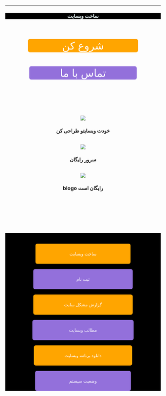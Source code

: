 

<script>
 

console.log("اگر شما برنامه نویس هستید به این وبسایت خوش آمدید ")






</script>

<hr>
<html lang="fa-IR">
<head>













</head>


<body style="text-align: right;">
<title>ساخت وب سایت</title>
<h3 style="color:#F0FFFF; background-color:#000000;text-align: center;">ساخت وبسایت</h3>
<a/>

<br>

<br>

<div class="wrapper" style="text-align: center; " >
 



  <a href="blog.my.html" class="button" style="background-color:#FFA500; color:#FFFFFF;padding:1px 110px; text-decoration:none; display: inline-block; cursor: pointer; border-radius:6px; border:2px   text-align: center; font-size: 34px; ">شروع کن</a>


</div>
<br>
<div class="wrapper" style="text-align: center; " >
 



  <a href="#" class="button" style="background-color:#9370DB; color:#FFFFFF; padding:1px 100px; text-decoration:none; display: inline-block; cursor: pointer; border-radius:6px; border:2px  text-align: center; font-size: 34px; ">تماس با ما</a>


</div>




<main>





<br>

<br>
<br>

<br>

<br>

<br>

<center> 
<a href="#">


<img src= "https://user-images.githubusercontent.com/77159072/125670662-bf4aad8f-004c-4a5f-88a0-4d60a81a66dc.jpg">
<br>
</a>

<h3>خودت وبسایتو طراحی کن</h3>
<br>

<a href="https://assspt.github.io/blogo">
<img src= "https://user-images.githubusercontent.com/77159072/125669934-caa2cbab-61bd-4cd1-8c94-dd52b0a397ad.png">
<br>
</a>
<h3>سرور رایگان</h3>
<br>
<a href="https://assspt.github.io/blogo">
<img src= "https://user-images.githubusercontent.com/77159072/125669434-95b9ce9d-4a25-42fa-a000-7513ef75b478.jpg">
<br>
</a>
<h3>blogo رایگان است</h3>
<br>


</center>





<footer>


</footer>

<br>

<br>
<br>

<br>
<br>

<br>
<div style="background-color:#000000; text-align: left;  ">
<br>
<br>
<center>

<a href="blog.my.html" style="background-color:#FFA500; color:#000; padding:10px 110px; text-decoration:none; display: inline-block; cursor: pointer; border-radius:6px; border:2px   background-color:#5db616; color:#fff;">


ساخت وبسایت 


</a>
<br>
<br>
<a href="blog.html" style="background-color:#9370DB; color:#000; padding:10px 140px; text-decoration:none; display: inline-block; cursor: pointer; border-radius:6px; border:2px background-color:#5db616; color:#fff;">

ثبت نام

</a>
<br>
<br>


<a href="help.html" style="background-color:#FFA500; color:#000; padding:10px 100px; text-decoration:none; display: inline-block; cursor: pointer; border-radius:6px; border:2px  background-color:#5db616; color:#fff;">


گزارش مشکل سایت



</a>

<br>
<br>
<a href="#" style="background-color:#9370DB; color:#000; padding:10px 119px; text-decoration:none; display: inline-block; cursor: pointer; border-radius:6px; border:2px  background-color:#5db616; color:#fff;">

مطالب وبسایت




</a>
<br>
<br>
<a href="don12.html" style="background-color:#FFA500; color:#000; padding:10px 99px; text-decoration:none; display: inline-block; cursor: pointer; border-radius:6px; border:2px background-color:#5db616; color:#fff;">


دانلود برنامه وبسایت 



</a>
<br>
<br>
<a href="https://assspt.github.io/status.blogo/" style="background-color:#9370DB; color:#000; padding:10px 110px; text-decoration:none; display: inline-block; cursor: pointer; border-radius:6px; border:2px   background-color:#5db616; color:#fff;">


 وضعیت سیستم



</a>
</center>
